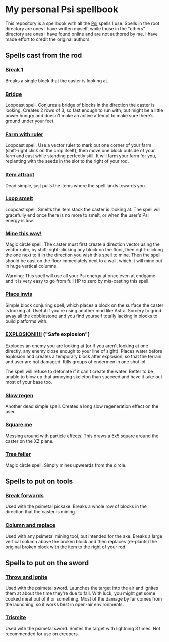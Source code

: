 # My personal Psi spellbook

This repository is a spellbook with all the [Psi][psi] spells I use. Spells in
the root directory are ones I have written myself, while those in the "others"
directory are ones I have found online and are not authored by me. I have made
effort to credit the original authors.

## Spells cast from the rod

### [Break 1](break-1.txt)

Breaks a single block that the caster is looking at.

### [Bridge](bridge.txt)

Loopcast spell. Conjures a bridge of blocks in the direction the caster is
looking. Creates 2 rows of 3, so fast enough to run with, but might be a little
power hungry and doesn't make an active attempt to make sure there's ground
under your feet.

### [Farm with ruler](farm-with-ruler.txt)

Loopcast spell. Use a vector ruler to mark out one corner of your farm
(shift-right click on the crop itself), then move one block outside of your
farm and cast while standing perfectly still. It will farm your farm for you,
replanting with the seeds in the slot to the right of your rod.

### [Item attract](item-attract.txt)

Dead simple, just pulls the items where the spell lands towards you.

### [Loop smelt](loop-smelt.txt)

Loopcast spell. Smelts the item stack the caster is looking at. The spell will
gracefully end once there is no more to smelt, or when the user's Psi energy is
low.

### [Mine this way!](mine-this-way.txt)

Magic circle spell. The caster must first create a direction vector using the
vector ruler, by shift-right-clicking any block on the floor, then
right-clicking the one next to it in the direction you wish this spell to mine.
Then the spell should be cast on the floor immediately next to a wall, which it
will mine out in huge vertical columns.

Warning: This spell will use all your Psi energy at once even at endgame and it
is very easy to go from full HP to zero by mis-casting this spell.

### [Place invis](place-invis.txt)

Simple block conjuring spell, which places a block on the surface the caster is
looking at. Useful if you're using another mod like Astral Sorcery to grind
away all the cobblestone and you find yourself totally lacking in blocks to
build platforms with.

### [EXPLOSION!!!!](safe-explosion.txt) ("Safe explosion")

Explodes an enemy you are looking at (or if you aren't looking at one directly,
any enemy close enough to your line of sight). Places water before explosion
and creates a temporary block after explosion, so that the terrain and user are
not damaged. Kills groups of endermen in one shot lol

The spell will refuse to detonate if it can't create the water. Better to be
unable to blow up that annoying skeleton than succeed and have it take out most
of your base too.

### [Slow regen](slow-regen.txt)

Another dead simple spell. Creates a long slow regeneration effect on the user.

### [Square me](square-me.txt)

Messing around with particle effects. This draws a 5x5 square around the caster
on the XZ plane.

### [Tree feller](tree-feller.txt)

Magic circle spell. Simply mines upweards from the circle.

## Spells to put on tools

### [Break forwards](break-forwards.txt)

Used with the psimetal pickaxe. Breaks a whole row of blocks in the direction
that the caster is mining.

### [Column and replace](column-and-replace.txt)

Used with any psimetal mining tool, but intended for the axe. Breaks a large
vertical column above the broken block and then replaces (re-plants) the
original broken block with the item to the right of your rod.

## Spells to put on the sword

### [Throw and ignite](throw-and-ignite.txt)

Used with the psimetal sword. Launches the target into the air and ignites them
at about the time they're due to fall. With luck, you might get some cooked
meat out of it or something. Most of the damage by far comes from the
launching, so it works best in open-air environments.

### [Trismite](trismite.txt)

Used with the psimetal sword. Smites the target with lightning 3 times. Not
recommended for use on creepers.

[psi]: https://psi.vazkii.net/
